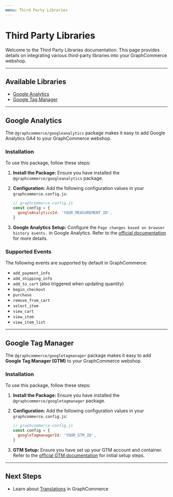 ```yaml
---
menu: Third Party Libraries
---
```


# Third Party Libraries

Welcome to the Third Party Libraries documentation. This page provides details
on integrating various third-party libraries into your GraphCommerce webshop.

---

## Available Libraries

- [Google Analytics](#google-analytics)
- [Google Tag Manager](#google-tag-manager)

---

## Google Analytics

The `@graphcommerce/googleanalytics` package makes it easy to add Google
Analytics GA4 to your GraphCommerce webshop.

### Installation

To use this package, follow these steps:

1. **Install the Package:** Ensure you have installed the
   `@graphcommerce/googleanalytics` package.

2. **Configuration:** Add the following configuration values in your
   `graphcommerce.config.js`:

   ```javascript
   // graphcommerce.config.js
   const config = {
     googleAnalyticsId: 'YOUR_MEASUREMENT_ID',
   }
   ```

3. **Google Analytics Setup:** Configure the
   `Page changes based on browser history events.` in Google Analytics. Refer to
   the
   [official documentation](https://developers.google.com/analytics/devguides/collection/ga4/single-page-applications?implementation=browser-history#implement_single-page_application_measurement)
   for more details.

### Supported Events

The following events are supported by default in GraphCommerce:

- `add_payment_info`
- `add_shipping_info`
- `add_to_cart` (also triggered when updating quantity)
- `begin_checkout`
- `purchase`
- `remove_from_cart`
- `select_item`
- `view_cart`
- `view_item`
- `view_item_list`

---

## Google Tag Manager

The `@graphcommerce/googletagmanager` package makes it easy to add **Google Tag
Manager (GTM)** to your GraphCommerce webshop.

### Installation

To use this package, follow these steps:

1. **Install the Package:** Ensure you have installed the
   `@graphcommerce/googletagmanager` package.

2. **Configuration:** Add the following configuration values in your
   `graphcommerce.config.js`:

   ```javascript
   // graphcommerce.config.js
   const config = {
     googleTagmanagerId: 'YOUR_GTM_ID',
   }
   ```

3. **GTM Setup:** Ensure you have set up your GTM account and container. Refer
   to the
   [official GTM documentation](https://developers.google.com/tag-manager/quickstart)
   for initial setup steps.

---

## Next Steps

- Learn about [Translations](../framework/translations.md) in GraphCommerce
